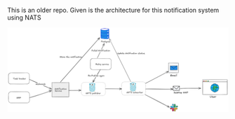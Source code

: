 This is an older repo. Given is the architecture for this notification system using NATS

![arc](./res/xnotify.png)